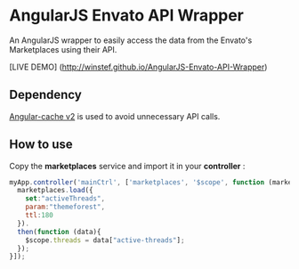 AngularJS Envato API Wrapper
================

An AngularJS wrapper to easily access the data from the Envato's Marketplaces using their API. 

[LIVE DEMO] (http://winstef.github.io/AngularJS-Envato-API-Wrapper)

## Dependency

[Angular-cache v2](https://github.com/jmdobry/angular-cache) is used to avoid unnecessary API calls.


## How to use

Copy the __marketplaces__ service and import it in your __controller__ :

```javascript
myApp.controller('mainCtrl', ['marketplaces', '$scope', function (marketplaces, $scope) {
  marketplaces.load({
    set:"activeThreads",
    param:"themeforest",
    ttl:180
  }).
  then(function (data){
    $scope.threads = data["active-threads"];
  });
}]);
```
